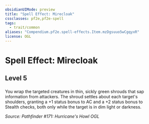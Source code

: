 ```yaml
---
obsidianUIMode: preview
title: "Spell Effect: Mirecloak"
cssclasses: pf2e,pf2e-spell
tags:
  - trait/common
aliases: "Compendium.pf2e.spell-effects.Item.mzDgsuuo5wCgqyxR"
license: OGL
---
```

# Spell Effect: Mirecloak
## Level 5
### 






You wrap the targeted creatures in thin, sickly green shrouds that sap information from attackers. The shroud settles about each target's shoulders, granting a +1 status bonus to AC and a +2 status bonus to Stealth checks, both only while the target is in dim light or darkness.

*Source: Pathfinder #171: Hurricane's Howl*
*OGL*